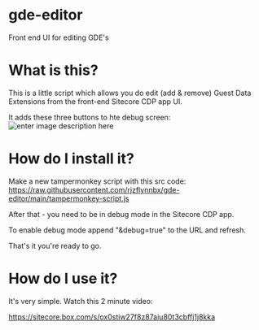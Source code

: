 # gde-editor
Front end UI for editing GDE's

# What is this?

This is a little script which allows you do edit (add & remove) Guest Data Extensions from the front-end Sitecore CDP app UI.

It adds these three buttons to hte debug screen:
![enter image description here](https://i.ibb.co/vDBw6j7/Screenshot-2021-11-25-at-13-47-58.png)

# How do I install it?

Make a new tampermonkey script with this src code: https://raw.githubusercontent.com/rjzflynnbx/gde-editor/main/tampermonkey-script.js

After that - you need to be in debug mode in the Sitecore CDP app.

To enable debug mode append "&debug=true" to the URL and refresh.

That's it you're ready to go.

# How do I use it?

It's very simple. Watch this 2 minute video:

https://sitecore.box.com/s/ox0stiw27f8z87aiu80t3cbffj1j8kka
